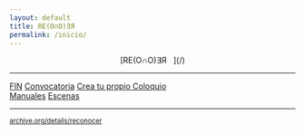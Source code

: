 ```yaml
---
layout: default
title: RE(O∩O)∃Я
permalink: /inicio/
---
```


<div align="center">[RE(O∩O)∃Я&nbsp;&nbsp;&nbsp;](/)</div> 

---

[FIN](/fin/)
[Convocatoria](/convocatoria/)
[Crea tu propio Coloquio](/coloquio/)  
[Manuales](/manuales/)
[Escenas](/blog/)



---
<small><a title="La Obra" href="/reconocer/" target="_blank" rel="noopener noreferrer">archive.org/details/reconocer</a></small>
